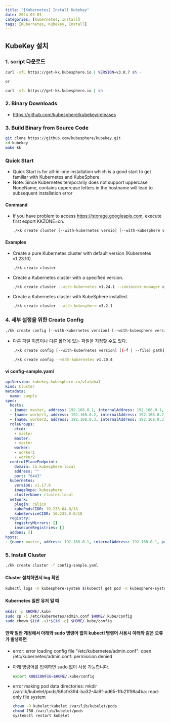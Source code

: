 ```yaml
---
title: "[Kubernetes] Install Kubekey"
date: 2024-03-01
categories: [Kubernetes, Install]
tags: [Kubernetes, Kubekey, Install]
---
```


## KubeKey 설치

### 1. script 다운로드

```bash
curl -sfL https://get-kk.kubesphere.io | VERSION=v3.0.7 sh -

or

curl -sfL https://get-kk.kubesphere.io | sh -
```

### 2. Binary Downloads

- <https://github.com/kubesphere/kubekey/releases>

### 3. Build Binary from Source Code

```bash
git clone https://github.com/kubesphere/kubekey.git
cd kubekey
make kk
```

### Quick Start

- Quick Start is for all-in-one installation which is a good start to get familiar with Kubernetes and KubeSphere.
- Note: Since Kubernetes temporarily does not support uppercase NodeName, contains uppercase letters in the hostname will lead to subsequent installation error

#### Command

- If you have problem to access <https://storage.googleapis.com>, execute first export KKZONE=cn.

  ```bash
  ./kk create cluster [--with-kubernetes versio] [--with-kubesphere version]
  ```

#### Examples

- Create a pure Kubernetes cluster with default version (Kubernetes v1.23.10).

  ```bash
  ./kk create cluster
  ```

- Create a Kubernetes cluster with a specified version.

  ```bash
  ./kk create cluster --with-kubernetes v1.24.1 --container-manager containerd
  ```

- Create a Kubernetes cluster with KubeSphere installed.

  ```bash
  ./kk create cluster --with-kubesphere v3.2.1
  ```

### 4. 세부 설정을 위한 Create Config

```bash
./kk create config [--with-kubernetes version] [--with-kubesphere version] [(-f | --filename) path]
```

- 다른 파일 이름이나 다른 폴더에 있는 파일을 지정할 수도 있다.

  ```bash
  ./kk create config [--with-kubernetes version] [(-f | --file) path]
  ```

  ```bash
  ./kk create config --with-kubernetes v1.20.4
  ```

#### vi config-sample.yaml

```yaml
apiVersion: kubekey.kubesphere.io/v1alpha1
kind: Cluster
metadata:
  name: sample
spec:
  hosts:
  - {name: master, address: 192.168.0.1, internalAddress: 192.168.0.1, user: root, password: Testing123}
  - {name: worker1, address: 192.168.0.2, internalAddress: 192.168.0.2, user: root, password: Testing123}
  - {name: worker2, address: 192.168.0.3, internalAddress: 192.168.0.3, user: root, password: Testing123}
  roleGroups:
    etcd:
    - master
    master:
    - master
    worker:
    - worker1
    - worker2
  controlPlaneEndpoint:
    domain: lb.kubesphere.local
    address: ""
    port: "6443"
  kubernetes:
    version: v1.17.9
    imageRepo: kubesphere
    clusterName: cluster.local
  network:
    plugin: calico
    kubePodsCIDR: 10.233.64.0/18
    kubeServiceCIDR: 10.233.0.0/18
  registry:
    registryMirrors: []
    insecureRegistries: []
  addons: []
hosts:
- {name: master, address: 192.168.0.1, internalAddress: 192.168.0.1, privateKeyPath: "~/.ssh/id_rsa"}
```

### 5. Install Cluster

```bash
./kk create cluster -f config-sample.yaml
```

#### Cluster 설치하면서 log 확인

```bash
kubectl logs -n kubesphere-system $(kubectl get pod -n kubesphere-system -l 'app in (ks-install, ks-installer)' -o jsonpath='{.items[0].metadata.name}') -f
```

#### Kubernetes 일반 유저 일 때

```bash
mkdir -p $HOME/.kube
sudo cp -i /etc/kubernetes/admin.conf $HOME/.kube/config
sudo chown $(id -u):$(id -g) $HOME/.kube/config
```

#### 만약 일반 계정에서 아래와 sudo 명령어 없이 kubectl 명령어 사용시 아래와 같은 오류가 발생하면

- error: error loading config file "/etc/kubernetes/admin.conf": open /etc/kubernetes/admin.conf: permission denied
- 아래 명령어를 입력하면 sudo 없이 사용 가능합니다.

  ```bash
  export KUBECONFIG=$HOME/.kube/config
  ```

- error making pod data directories: mkdir /var/lib/kubelet/pods/86cfe394-ba32-4a9f-ad65-1fb21f98a4ba: read-only file system

  ```bash
  chown -R kubelet:kubelet /var/lib/kubelet/pods
  chmod 750 /var/lib/kubelet/pods
  systemctl restart kubelet
  ```